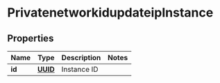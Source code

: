 # PrivatenetworkidupdateipInstance

## Properties
Name | Type | Description | Notes
------------ | ------------- | ------------- | -------------
**id** | [**UUID**](UUID.md) | Instance ID | 
